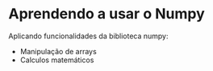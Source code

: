# Aprendendo a usar o Numpy

Aplicando funcionalidades da biblioteca numpy:

- Manipulação de arrays
- Calculos matemáticos
